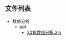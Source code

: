 

## 文件列表

- 数值分析
    - ppt
        - [2018数值分析.zip](https://github.com/mywisdomfly/NEU-RSE-Courses/raw/master/数值分析\ppt/2018数值分析.zip)
